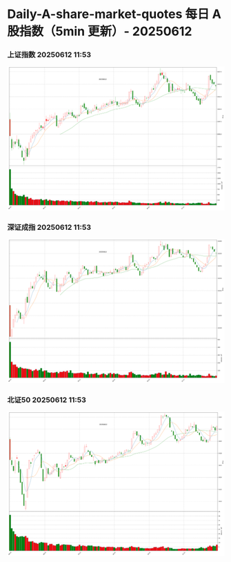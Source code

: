 
# Daily-A-share-market-quotes 每日 A 股指数（5min 更新）- 20250612

### 上证指数 20250612 11:53
![](./fig/2025/6/20250612-sh000001.png)

### 深证成指 20250612 11:53
![](./fig/2025/6/20250612-sz399001.png)

### 北证50 20250612 11:53
![](./fig/2025/6/20250612-bj899050.png)
